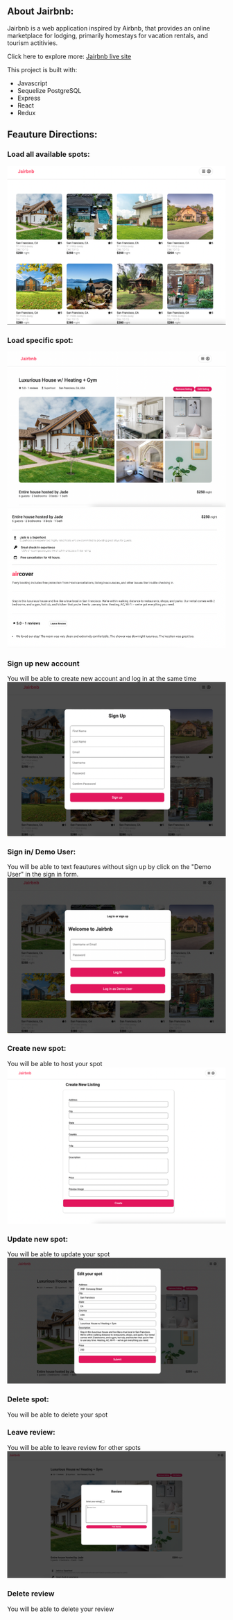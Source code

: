 ## About Jairbnb:

Jairbnb is a web application inspired by Airbnb, that provides an online marketplace for lodging, primarily homestays for vacation rentals, and tourism actitivies.

Click here to explore more: [Jairbnb live site]

This project is built with:
- Javascript
- Sequelize
 PostgreSQL
- Express
- React
- Redux

## Feauture Directions:

### Load all available spots:
![](assets/display-all-screenshot.png)

### Load specific spot:
![](assets/display-one-spot-screenshot.png)
![](assets/load-one-spot-continue.png)


### Sign up new account
You will be able to create new account and log in at the same time
 ![](assets/sign-up-screenshot.png)

### Sign in/ Demo User:
You will be able to text feautures without sign up by click on the "Demo User" in the sign in form.
 ![](assets/sign-in-screenshot.png)

### Create new spot:
You will be able to host your spot
 ![](assets/create-spot-screenshot.png)

### Update new spot:
You will be able to update your spot
 ![](assets/edit-spot-screenshot.png)

### Delete spot:
You will be able to delete your spot

### Leave review:
You will be able to leave review for other spots
 ![](assets/review-screenshot.png)

### Delete review
You will be able to delete your review

<!-- external links -->

[Jairbnb live site]: https://slack.com/help/articles/202288908-Format-your-messages
